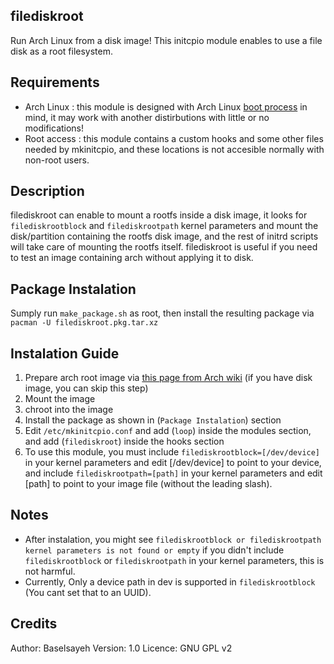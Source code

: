 ## **filediskroot**

Run Arch Linux from a disk image!
This initcpio module enables to use a file disk as a root filesystem.

## **Requirements**

 - Arch Linux : this module is designed with Arch Linux [boot process](https://wiki.archlinux.org/index.php/Arch_boot_process) in mind, it may work with another distirbutions with little or no modifications!
 - Root access : this module contains a custom hooks and some other files needed by mkinitcpio, and these locations is not accesible normally with non-root users.


## **Description**
filediskroot can enable to mount a rootfs inside a disk image, it looks for `filediskrootblock` and `filediskrootpath` kernel parameters and mount the disk/partition containing the rootfs disk image, and the rest of initrd scripts will take care of mounting the rootfs itself.
filediskroot is useful if you need to test an image containing arch without applying it to disk.


## **Package Instalation**
Sumply run `make_package.sh` as root, then install the resulting package via `pacman -U filediskroot.pkg.tar.xz`


## **Instalation Guide**
 1. Prepare arch root image via [this page from Arch wiki](https://wiki.archlinux.org/index.php/Install_from_existing_Linux) (if you have disk image, you can skip this step)
 2. Mount the image
 3. chroot into the image
 4. Install the package as shown in (`Package Instalation`) section
 5. Edit `/etc/mkinitcpio.conf` and add (`loop`) inside the modules section, and add (`filediskroot`) inside the hooks section
 6. To use this module, you must include `filediskrootblock=[/dev/device]` in your kernel parameters and edit [/dev/device] to point to your device, and include `filediskrootpath=[path]` in your kernel parameters and edit [path] to point to your image file (without the leading slash).


## **Notes**
 - After instalation, you might see `filediskrootblock or filediskrootpath kernel parameters is not found or empty` if you didn't include `filediskrootblock` or `filediskrootpath` in your kernel parameters, this is not harmful.
 - Currently, Only a device path in dev is supported in `filediskrootblock` (You cant set that to an UUID).

## **Credits**
Author: Baselsayeh
Version: 1.0
Licence: GNU GPL v2

